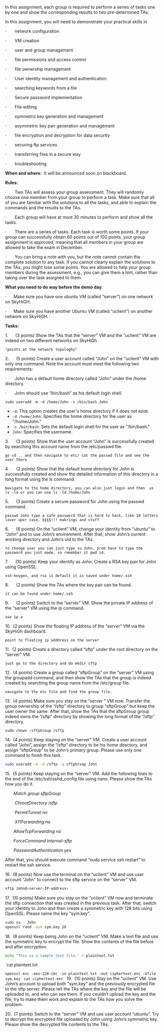In this assignment, each group is required to perform a series of tasks one by one and show the corresponding results to two pre-determined TAs.

In this assignment, you will need to demonstrate your practical skills in

·       network configuration

·       VM creation

·       user and group management

·       file permissions and access control

·       file ownership management

·       User identity management and authentication

·       searching keywords from a file

·       Secure password implementation

·       File editing

·       symmetric key generation and management

·       asymmetric key pair generation and management

·       file encryption and decryption for data security

·       securing ftp services

·       transferring files in a secure way

·       troubleshooting

**When and where**:  It will be announced soon on blackboard.

**Rules:**

·       Two TAs will assess your group assessment. They will randomly choose one member from your group to perform a task. Make sure that all of you are familiar with the solutions to all the tasks, and able to explain the commands and the results to the TAs.

·       Each group will have at most 30 minutes to perform and show all the tasks.

·       There are a series of tasks. Each task is worth some points. If your group can successfully obtain 60 points out of 100 points, your group assignment is approved, meaning that all members in your group are allowed to take the exam in December.

·       You can bring a note with you, but the note cannot contain the complete solution to any task. If you cannot clearly explain the solutions to the TAs, you might lose some points. You are allowed to help your group members during the assessment, e.g., you can give them a hint, rather than taking over the task assigned to them.

**What you need to do way before the demo day**:

·      Make sure you have one ubuntu VM (called “server”) on one network on SkyHiGH.

·      Make sure you have another Ubuntu VM (called “uclient”) on another network on SkyHiGH.

**Tasks:**

1.      (3 points) Show the TAs that the “server” VM and the “uclient” VM are indeed on two different networks on SkyHiGh.

	"points at the network topologhy"

2.      (5 points) Create a user account called “John” on the “uclient” VM with only one command. Note the account must meet the following two requirements:

·       John has a default home directory called “John” under the /home directory.

·       John should use “/bin/bash” as his default login shell.

	sudo useradd -m -d /home/John -s /bin/bash John
- `-m`: This option creates the user's home directory if it does not exist.
- `-d /home/John`: Specifies the home directory for the user as "/home/John."
- `-s /bin/bash`: Sets the default login shell for the user as "/bin/bash."
- `John`: Specifies the username.


3.      (3 points) Show that the user account “John” is successfully created by searching this account name from the /etc/passwd file.

`go cd .. and then navigate to etc/ cat the passwd file and see the user there `

4.      (2 points) Show that the default home directory for John is successfully created and show the detailed information of this directory in a long format using the ls command.

`Navigate to the home directory, you can also just login and then  us ls -la or you can use ls -ld /home/John`

5.      (3 points) Create a secure password for John using the passwd command.

`passwd John type a safe password that is hard to hack, like 10 letters lover uper case, §§§§!!! makrings and stuff`

6.      (6 points) On the “uclient” VM, change your identity from “ubuntu” to “John” and to use John’s environment. After that, show John’s current working directory and John’s uid to the TAs.

`to change user you can just type su John, prob have to type the password you just made, so remember it pwd id.`

7.      (10 points) Keep your identify as John. Create a RSA key pair for John using OpenSSL.

`ssh-keygen, and rsa is default it is saved under home/.ssh`

8.      (2 points) Show the TAs where the key pair can be found.

`it can be found under home/.ssh`

9.      (2 points) Switch to the “server” VM. Show the private IP address of the “server” VM using the ip command.

`use ip a`

10.  (2 points) Show the floating IP address of the “server” VM via the SkyHiGh dashboard.

`point to floating ip adddress on the server`

11.  (2 points) Create a directory called “sftp” under the root directory on the “server” VM.

`just go to the directory and do mkdir sftp`

12.  (4 points) Create a group called “sftpGroup” on the “server” VM using the groupadd command, and then show the TAs that the group is indeed created by searching the group name from the /etc/group file.

`navigate to the etc file and find the group file.`

13.  (4 points) Make sure you stay on the “server ” VM now. Transfer the group ownership of the “/sftp” directory to group “sftpGroup” but keep the user owner the same. After that, show the TAs that the sftpGroup group indeed owns the “/sftp” directory by showing the long format of the “/sftp” directory.

`sudo chown :sftpGroup /sftp`

14.  (4 points) Keep staying on the “server” VM. Create a user account called “John”, assign the “/sftp” directory to be his home directory, and assign “sftpGroup” to be John’s primary group. Please use only one command to finish this task.

```bash
sudo useradd -m -d /sftp -g sftpGroup John
`````

15.  (5 points) Keep staying on the “server” VM. Add the following lines to the end of the /etc/ssh/sshd_config file using nano. Please show the TAs how you do it.

       _Match group sftpGroup_

        _ChrootDirectory /sftp_

        _PermitTunnel no_

        _X11Forwarding no_

       _AllowTcpForwarding no_

       _ForceCommand internal-sftp_

       _PasswordAuthentication yes_

After that, you should execute command “sudo service ssh restart” to restart the ssh service.

16.  (8 points) Now use the terminal on the “uclient” VM and use user account “John” to connect to the sftp service on the “server” VM.

````bash
sftp John@<server-IP-address>
````

17.  (10 points) Make sure you stay on the “uclient” VM now and terminate the sftp connection that was created in the previous task. After that, switch your identity to John and then create a symmetric key with 128 bits using OpenSSL. Please name the key “sym.key”.

````bash
sudo su - John
openssl rand -out sym.key 16
````

18.  (8 points) Keep being John on the “uclient” VM. Make a text file and use the symmetric key to encrypt the file. Show the contents of the file before and after encryption.

```bash
echo "This is a sample text file." > plaintext.txt
```

`cat plaintext.txt

`openssl enc -aes-128-cbc -in plaintext.txt -out ciphertext.enc -kfile sym.key
`
`cat ciphertext.enc
`
19.  (10 points) Stay on the “uclient” VM. Use John’s account to upload both “sym.key” and the previously encrypted file to the sftp server. Please tell the TAs where the key and the file will be uploaded to, and who can see them. If you couldn’t upload the key and the file, try to make them work and explain to the TAs how you solve the problem.

20.  (7 points) Switch to the “server” VM and use user account “ubuntu”. Try to decrypt the encrypted file uploaded by John using John’s symmetric key. Please show the decrypted file contents to the TAs.